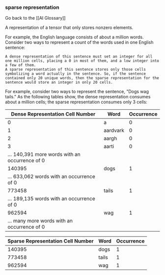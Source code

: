 ### sparse representation

Go back to the [[AI Glossary]]


A representation of a tensor that only stores nonzero elements.

For example, the English language consists of about a million words. Consider two ways to represent a count of the words used in one English sentence:

    A dense representation of this sentence must set an integer for all one million cells, placing a 0 in most of them, and a low integer into a few of them.
    A sparse representation of this sentence stores only those cells symbolizing a word actually in the sentence. So, if the sentence contained only 20 unique words, then the sparse representation for the sentence would store an integer in only 20 cells.

For example, consider two ways to represent the sentence, "Dogs wag tails." As the following tables show, the dense representation consumes about a million cells; the sparse representation consumes only 3 cells:

|	Dense Representation Cell Number	|	Word	|	Occurrence	|
|	---------	|	---------	|	---------	|
|	0	|	a	|	0	|
|	1	|	aardvark	|	0	|
|	2	|	aargh	|	0	|
|	3	|	aarti	|	0	|
|	… 140,391 more words with an occurrence of 0					|
|	140395	|	dogs	|	1	|
|	… 633,062 words with an occurrence of 0					|
|	773458	|	tails	|	1	|
|	… 189,135 words with an occurrence of 0					|
|	962594	|	wag	|	1	|
|	… many more words with an occurrence of 0					|
						
|	Sparse Representation Cell Number	|	Word	|	Occurrence	|
|	---------	|	---------	|	---------	|
|	140395	|	dogs	|	1	|
|	773458	|	tails	|	1	|
|	962594	|	wag	|	1	|

